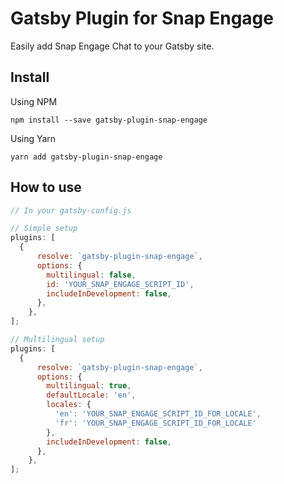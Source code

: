 # Gatsby Plugin for Snap Engage

Easily add Snap Engage Chat to your Gatsby site.

## Install

Using NPM

```
npm install --save gatsby-plugin-snap-engage
```

Using Yarn

```
yarn add gatsby-plugin-snap-engage
```

## How to use

```javascript
// In your gatsby-config.js

// Simple setup
plugins: [
  {
      resolve: `gatsby-plugin-snap-engage`,
      options: {
        multilingual: false,
        id: 'YOUR_SNAP_ENGAGE_SCRIPT_ID',
        includeInDevelopment: false,
      },
    },
];

// Multilingual setup
plugins: [
  {
      resolve: `gatsby-plugin-snap-engage`,
      options: {
        multilingual: true,
        defaultLocale: 'en',
        locales: {
          'en': 'YOUR_SNAP_ENGAGE_SCRIPT_ID_FOR_LOCALE',
          'fr': 'YOUR_SNAP_ENGAGE_SCRIPT_ID_FOR_LOCALE'
        },
        includeInDevelopment: false,
      },
    },
];
```